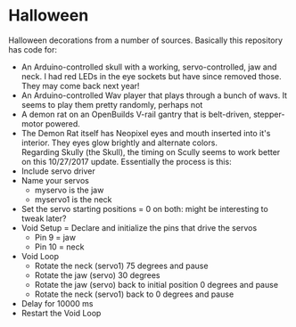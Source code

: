 Halloween
=========

Halloween decorations from a number of sources. Basically this repository has code for:  
* An Arduino-controlled skull with a working, servo-controlled, jaw and neck. I had red LEDs in the eye sockets but have since removed those. They may come back next year!  
* An Arduino-controlled Wav player that plays through a bunch of wavs. It seems to play them pretty randomly, perhaps not  
* A demon rat on an OpenBuilds V-rail gantry that is belt-driven, stepper-motor powered.  
* The Demon Rat itself has Neopixel eyes and mouth inserted into it's interior. They eyes glow brightly and alternate colors.  
Regarding Skully (the Skull), the timing on Scully seems to work better on this 10/27/2017 update. Essentially the process is this:
* Include servo driver
* Name your servos  
  + myservo is the jaw  
  + myservo1 is the neck
* Set the servo starting positions = 0 on both: might be interesting to tweak later?  
* Void Setup = Declare and initialize the pins that drive the servos  
  + Pin 9 = jaw  
  + Pin 10 = neck  
* Void Loop  
  + Rotate the neck (servo1) 75 degrees and pause  
  + Rotate the jaw (servo) 30 degrees  
  + Rotate the jaw (servo) back to initial position 0 degrees and pause  
  + Rotate the neck (servo1) back to 0 degrees and pause  
* Delay for 10000 ms
* Restart the Void Loop
